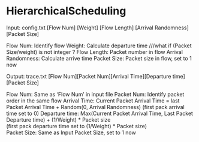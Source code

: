 # HierarchicalScheduling

Input: config.txt
[Flow Num] [Weight] [Flow Length] [Arrival Randomness] [Packet Size]

Flow Num: Identify flow
Weight: Calculate departure time              ///what if (Packet Size/weight) is not integer ? 
Flow Length: Packet number in flow
Arrival Randomness: Calculate arrive time
Packet Size: Packet size in flow, set to 1 now



Output: trace.txt
[Flow Num][Packet Num][Arrival Time][Departure time] [Packet Size]

Flow Num: Same as ‘Flow Num’ in input file
Packet Num: Identify packet order in the same flow 
Arrival Time: Current Packet Arrival Time = last Packet Arrival Time + Random(0, Arrival Randomness)
(first pack arrival time set to 0) 
Departure time: Max(Current Packet Arrival Time, Last Packet Departure time) + (1/Weight) * Packet size  
(first pack departure time set to (1/Weight) * Packet size)    
Packet Size: Same as Input Packet Size, set to 1 now
